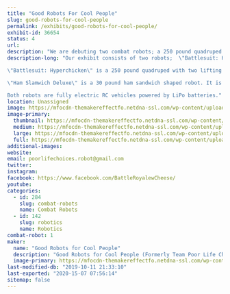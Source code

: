 ```yaml
---
title: "Good Robots For Cool People"
slug: good-robots-for-cool-people
permalink: /exhibits/good-robots-for-cool-people/
exhibit-id: 36654
status: 4
url: 
description: "We are debuting two combat robots; a 250 pound quadruped centaur robot named \"Battlesuit: Hyperchicken\" and a 30 pound sandwich robot named \"Ham Slamwich Deluxe\"! Both robots are fighting in Robot Ruckus!"
description-long: "Our exhibit consists of two robots;  \"Battlesuit: Hyperchicken\" and \"Ham Slamwich Deluxe\".

\"Battlesuit: Hyperchicken\" is a 250 pound quadruped with two lifting arms piloted by a rubber chicken. The robot is meant to resemble the 'power loader' from 'Aliens II' albeit driven by a chicken. It will be approximately a 36\" cube in volume (foot tip to foot tip) when completed. Legs are driven by twisted string actuators connected to brushless motors from electric skateboards. Each leg has 3 degrees of freedom and the arms have two a piece. It is controlled by a custom Cortex M4 board and kinematics firmware. Each motor controller connects to an encoder to provide feed back. 

\"Ham Slamwich Deluxe\" is a 30 pound ham sandwich shaped robot. It is an aluminum version of the original \"Ham Slamwich\". The original has fought in Atlanta during DragonCon but is not suited for the event at Orlando Maker Faire due to it being a tad delicate. The original sandwich is driven by two electric brushless motors and a hacked belt sander. It's primary purpose is to deliver sandwiches. The deluxe features a rotating bit of cheese that acts as a ring spinner. 

Both robots are fully electric RC vehicles powered by LiPo batteries."
location: Unassigned
image: https://mfocdn-themakereffectfo.netdna-ssl.com/wp-content/uploads/2019/08/IMG_6642-1024x768.jpg
image-primary:
  thumbnail: https://mfocdn-themakereffectfo.netdna-ssl.com/wp-content/uploads/2019/08/IMG_6642-150x150.jpg
  medium: https://mfocdn-themakereffectfo.netdna-ssl.com/wp-content/uploads/2019/08/IMG_6642-300x225.jpg
  large: https://mfocdn-themakereffectfo.netdna-ssl.com/wp-content/uploads/2019/08/IMG_6642-1024x768.jpg
  full: https://mfocdn-themakereffectfo.netdna-ssl.com/wp-content/uploads/2019/08/IMG_6642.jpg
additional-images:
website: 
email: poorlifechoices.robot@gmail.com
twitter: 
instagram: 
facebook: https://www.facebook.com/BattleRoyalewCheese/
youtube: 
categories:
  - id: 284
    slug: combat-robots
    name: Combat Robots
  - id: 142
    slug: robotics
    name: Robotics
combat-robot: 1
maker:
  name: "Good Robots for Cool People"
  description: "Good Robots for Cool People (Formerly Team Poor Life Choices) has competed in various robot competitions since 2001. Most recently we went on Battlebots with \"Battle Royale With Cheese\" a 250 cheese burger! We have two new robots we are bringing to Orlando to compete in Robot Ruckus! "
  image-primary: https://mfocdn-themakereffectfo.netdna-ssl.com/wp-content/uploads/2019/08/31886606_628554060838846_2143054192393060352_n-300x300.jpg
last-modified-db: "2019-10-11 21:33:10"
last-exported: "2020-15-07 07:56:14"
sitemap: false
---
```


